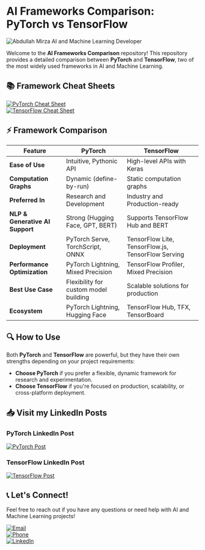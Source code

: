 # AI Frameworks Comparison: PyTorch vs TensorFlow

![Abdullah Mirza AI and Machine Learning Developer](https://media.licdn.com/dms/image/v2/D4D16AQEOrUjAALRlBw/profile-displaybackgroundimage-shrink_350_1400/profile-displaybackgroundimage-shrink_350_1400/0/1728131435697?e=1736985600&v=beta&t=qXMjqAkCNagH3IYRfixQ6znlZAZ4P-qXsV6Bf16Jr28)

Welcome to the **AI Frameworks Comparison** repository! This repository provides a detailed comparison between **PyTorch** and **TensorFlow**, two of the most widely used frameworks in AI and Machine Learning.

## 📚 Framework Cheat Sheets

[![PyTorch Cheat Sheet](https://img.shields.io/badge/PyTorch%20Cheat%20Sheet-blue?style=for-the-badge&logo=pytorch)](PyTorch.md)  
[![TensorFlow Cheat Sheet](https://img.shields.io/badge/TensorFlow%20Cheat%20Sheet-whitesmoke?style=for-the-badge&logo=tensorflow)](TensorFlow.md)

## ⚡ Framework Comparison

| Feature                      | PyTorch                               | TensorFlow                        |
| ---------------------------- | ------------------------------------- | --------------------------------- |
| **Ease of Use**               | Intuitive, Pythonic API               | High-level APIs with Keras        |
| **Computation Graphs**        | Dynamic (define-by-run)               | Static computation graphs         |
| **Preferred In**              | Research and Development             | Industry and Production-ready     |
| **NLP & Generative AI Support** | Strong (Hugging Face, GPT, BERT)      | Supports TensorFlow Hub and BERT  |
| **Deployment**                | PyTorch Serve, TorchScript, ONNX      | TensorFlow Lite, TensorFlow.js, TensorFlow Serving |
| **Performance Optimization**  | PyTorch Lightning, Mixed Precision   | TensorFlow Profiler, Mixed Precision |
| **Best Use Case**             | Flexibility for custom model building | Scalable solutions for production |
| **Ecosystem**                 | PyTorch Lightning, Hugging Face      | TensorFlow Hub, TFX, TensorBoard  |

## 🔍 How to Use

Both **PyTorch** and **TensorFlow** are powerful, but they have their own strengths depending on your project requirements:

- **Choose PyTorch** if you prefer a flexible, dynamic framework for research and experimentation.
- **Choose TensorFlow** if you're focused on production, scalability, or cross-platform deployment.

## 📥 Visit my LinkedIn Posts

### PyTorch LinkedIn Post
[![PyTorch Post](https://img.shields.io/badge/View%20PyTorch%20Post-0077B5?style=for-the-badge&logo=linkedin)](https://www.linkedin.com/embed/feed/update/urn:li:ugcPost:7266963942634110977)

### TensorFlow LinkedIn Post
[![TensorFlow Post](https://img.shields.io/badge/View%20TensorFlow%20Post-0077B5?style=for-the-badge&logo=linkedin)](https://www.linkedin.com/embed/feed/update/urn:li:ugcPost:7266963375186694145)

## 📞 Let's Connect!

Feel free to reach out if you have any questions or need help with AI and Machine Learning projects!

[![Email](https://img.shields.io/badge/Email-abdullahcodewizard%40gmail.com-green?style=for-the-badge)](mailto:abdullahcodewizard@gmail.com)  
[![Phone](https://img.shields.io/badge/Phone-%2B923284119134-blue?style=for-the-badge)](tel:+923284119134)  
[![LinkedIn](https://img.shields.io/badge/LinkedIn-Abdullah%20Mirza-blue?style=for-the-badge&logo=linkedin)](https://www.linkedin.com/in/muhammad-abdullah-ai-ml-developer/)
